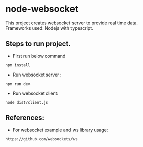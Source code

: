 # node-websocket
This project creates websocket server to provide real time data.
Frameworks used: Nodejs with typescript.

## Steps to run project.

- First run below command
```
npm install
```

- Run websocket server :
```
npm run dev
```

- Run websocket client:
```
node dist/client.js
```

## References:

- For websocket example and ws library usage:

```
https://github.com/websockets/ws
```